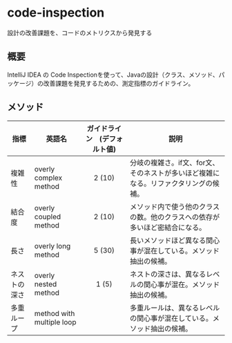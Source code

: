 # code-inspection
設計の改善課題を、コードのメトリクスから発見する

## 概要

IntelliJ IDEA の Code Inspectionを使って、Javaの設計（クラス、メソッド、パッケージ）の改善課題を発見するための、測定指標のガイドライン。

## メソッド

指標 | 英語名 | ガイドライン　(デフォルト値) | 説明 
--|--|:--:|--
複雑性|overly complex method|2 (10)|分岐の複雑さ。if文、for文、そのネストが多いほど複雑になる。リファクタリングの候補。
結合度|overly coupled method|2 (10)| メソッド内で使う他のクラスの数。他のクラスへの依存が多いほど密結合になる。
長さ|overly long method|5 (30)|長いメソッドほど異なる関心事が混在している。メソッド抽出の候補。
ネストの深さ|overly nested method|1 (5)|ネストの深さは、異なるレベルの関心事が混在。メソッド抽出の候補。
多重ループ|method with multiple loop| | 多重ルールは、異なるレベルの関心事が混在している。メソッド抽出の候補。
